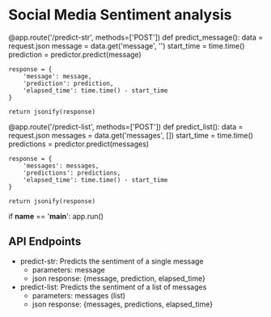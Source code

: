 # Social Media Sentiment analysis


@app.route('/predict-str', methods=['POST'])
def predict_message():
    data = request.json
    message = data.get('message', '')
    start_time = time.time() 
    prediction = predictor.predict(message)
    
    response = {
        'message': message,
        'prediction': prediction,
        'elapsed_time': time.time() - start_time
    }
    
    return jsonify(response)

@app.route('/predict-list', methods=['POST'])
def predict_list():
    data = request.json
    messages = data.get('messages', [])
    start_time = time.time() 
    predictions = predictor.predict(messages)
    
    response = {
        'messages': messages,
        'predictions': predictions,
        'elapsed_time': time.time() - start_time
    }
    
    return jsonify(response)



if __name__ == '__main__':
    app.run()

## API Endpoints
- predict-str: Predicts the sentiment of a single message
    - parameters: message
    - json response: {message, prediction, elapsed_time}
- predict-list: Predicts the sentiment of a list of messages
    - parameters: messages (list)
    - json response: {messages, predictions, elapsed_time}
